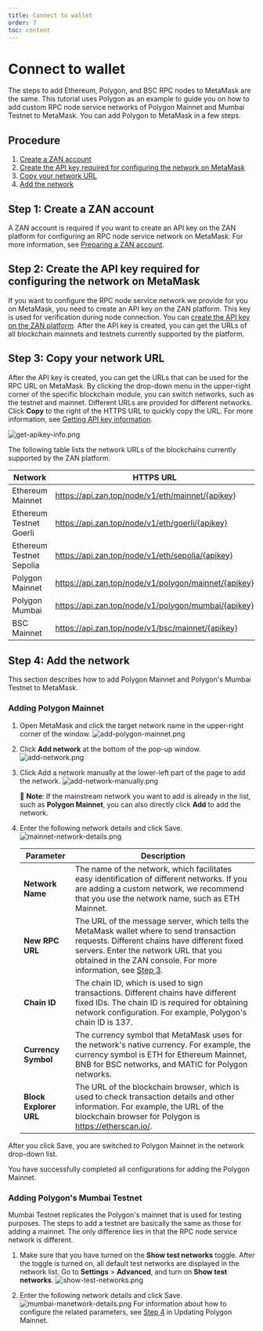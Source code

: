 ```yaml
---
title: Connect to wallet
order: 7
toc: content
---
```


# Connect to wallet
The steps to add Ethereum, Polygon, and BSC RPC nodes to MetaMask are the same. This tutorial uses Polygon as an example to guide you on how to add custom RPC node service networks of Polygon Mainnet and Mumbai Testnet to MetaMask. You can add Polygon to MetaMask in a few steps. 

## Procedure
1. [Create a ZAN account](#step-1-create-a-zan-account)
2. [Create the API key required for configuring the network on MetaMask](#step-2-create-the-api-key-required-for-configuring-the-network-on-metamask)
3. [Copy your network URL](#step-3-copy-your-network-url)
4. [Add the network](#step-4-add-the-network)

## Step 1: Create a ZAN account
A ZAN account is required if you want to create an API key on the ZAN platform for configuring an RPC node service network on MetaMask. For more information, see [Preparing a ZAN account](/guide/getting-started#-preparing-a-zan-account).

## Step 2: Create the API key required for configuring the network on MetaMask
If you want to configure the RPC node service network we provide for you on MetaMask, you need to create an API key on the ZAN platform. This key is used for verification during node connection.
You can [create the API key on the ZAN platform](/guide/getting-started#creating-an-api-key). After the API key is created, you can get the URLs of all blockchain mainnets and testnets currently supported by the platform. 

## Step 3: Copy your network URL
After the API key is created, you can get the URLs that can be used for the RPC URL on MetaMask. By clicking the drop-down menu in the upper-right corner of the specific blockchain module, you can switch networks, such as the testnet and mainnet. Different URLs are provided for different networks. Click **Copy** to the right of the HTTPS URL to quickly copy the URL. For more information, see [Getting API key information](/guide/getting-started#getting-api-key-information). 

![get-apikey-info.png](./images/get-apikey-info.png)

The following table lists the network URLs of the blockchains currently supported by the ZAN platform.

| **Network** | **HTTPS URL** | **WSS URL** | **Chain ID** | **Symbol** |
|--------------------------|------------------------------------------------------|---------------------------------------------------------|--------------|------------|
| Ethereum Mainnet | https://api.zan.top/node/v1/eth/mainnet/{apikey} | wss://api.zan.top/node/ws/v1/eth/mainnet/{apikey} | 1 | ETH |
| Ethereum Testnet Goerli | https://api.zan.top/node/v1/eth/goerli/{apikey} | wss://api.zan.top/node/ws/v1/eth/goerli/{apikey} | 5 | ETH |
| Ethereum Testnet Sepolia | https://api.zan.top/node/v1/eth/sepolia/{apikey} | wss://api.zan.top/node/ws/v1/eth/sepolia/{apikey} | 11155111 | ETH |
| Polygon Mainnet | https://api.zan.top/node/v1/polygon/mainnet/{apikey} | wss://api.zan.top/node/ws/v1/polygon/mainnet/{apikey} | 137 | MATIC |
| Polygon Mumbai | https://api.zan.top/node/v1/polygon/mumbai/{apikey} | wss://api.zan.top/node/ws/v1/polygon/mumbai/{apikey} | 80001 | MATIC |
| BSC Mainnet | https://api.zan.top/node/v1/bsc/mainnet/{apikey} | wss://api.zan.top/node/ws/v1/bsc/mainnet/{apikey} | 56 | BNB |

## Step 4: Add the network
This section describes how to add Polygon Mainnet and Polygon's Mumbai Testnet to MetaMask. 

### Adding Polygon Mainnet
1. Open MetaMask and click the target network name in the upper-right corner of the window.
   ![add-polygon-mainnet.png](./images/add-polygon-mainnet.png)

2. Click **Add network** at the bottom of the pop-up window.
   ![add-network.png](./images/add-network.png)

3. Click Add a network manually at the lower-left part of the page to add the network. 
   ![add-network-manually.png](./images/add-network-manually.png)

   <Alert type="info">
   📘 <b>Note</b>: If the mainstream network you want to add is already in the list, such as <b>Polygon Mainnet</b>, you can also directly click <b>Add</b> to add the network.
   </Alert>

4. Enter the following network details and click Save. 
   ![mainnet-network-details.png](./images/mainnet-network-details.png)

   | Parameter | Description |
   |------------------------|------------------------------------------------------|
   | **Network Name** | The name of the network, which facilitates easy identification of different networks. If you are adding a custom network, we recommend that you use the network name, such as ETH Mainnet.  |
   | **New RPC URL** | The URL of the message server, which tells the MetaMask wallet where to send transaction requests. Different chains have different fixed servers. Enter the network URL that you obtained in the ZAN console. For more information, see [Step 3](#step-3-copy-your-network-url).  |
   | **Chain ID** | The chain ID, which is used to sign transactions. Different chains have different fixed IDs. The chain ID is required for obtaining network configuration. For example, Polygon's chain ID is 137.  |
   | **Currency Symbol** | The currency symbol that MetaMask uses for the network's native currency. For example, the currency symbol is ETH for Ethereum Mainnet, BNB for BSC networks, and MATIC for Polygon networks.  |
   | **Block Explorer URL** | The URL of the blockchain browser, which is used to check transaction details and other information. For example, the URL of the blockchain browser for Polygon is https://etherscan.io/.  |

After you click Save, you are switched to Polygon Mainnet in the network drop-down list. 

 You have successfully completed all configurations for adding the Polygon Mainnet. 

### Adding Polygon's Mumbai Testnet

Mumbai Testnet replicates the Polygon's mainnet that is used for testing purposes. The steps to add a testnet are basically the same as those for adding a mainnet. The only difference lies in that the RPC node service network is different. 

1. Make sure that you have turned on the **Show test networks** toggle. 
   After the toggle is turned on, all default test networks are displayed in the network list. Go to **Settings** > **Advanced**, and turn on **Show test networks**. 
   ![show-test-networks.png](./images/show-test-networks.png)

2. Enter the following network details and click Save. 
   ![mumbai-manetwork-details.png](./images/mumbai-manetwork-details.png)
   For information about how to configure the related parameters, see [Step 4](#adding-polygon-mainnet) in Updating Polygon Mainnet. 
